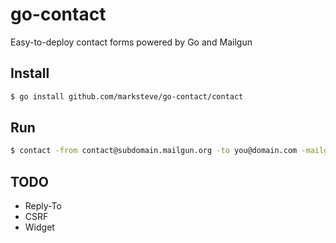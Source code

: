 # go-contact

Easy-to-deploy contact forms powered by Go and Mailgun

## Install

```sh
$ go install github.com/marksteve/go-contact/contact
```

## Run

```sh
$ contact -from contact@subdomain.mailgun.org -to you@domain.com -mailgunKey key-xxxxxxxxxxxxxxxxxxxxxxxxxxxxxxxx
```

## TODO

- Reply-To
- CSRF
- Widget

